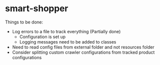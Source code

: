 smart-shopper
=============

Things to be done:

  - Log errors to a file to track everything (Partially done)
    - Configuration is set up    
    - Logging messages need to be added to classes
  - Need to read config files from external folder and not resources folder  
  - Consider splitting custom crawler configurations from tracked product configurations
